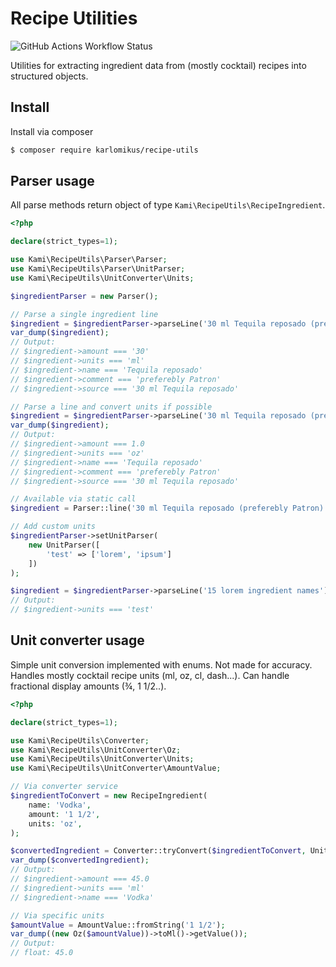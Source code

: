 # Recipe Utilities

![GitHub Actions Workflow Status](https://img.shields.io/github/actions/workflow/status/karlomikus/recipe-utils/code.yml)

Utilities for extracting ingredient data from (mostly cocktail) recipes into structured objects.

## Install

Install via composer

```bash
$ composer require karlomikus/recipe-utils
```

## Parser usage

All parse methods return object of type `Kami\RecipeUtils\RecipeIngredient`.

```php
<?php

declare(strict_types=1);

use Kami\RecipeUtils\Parser\Parser;
use Kami\RecipeUtils\Parser\UnitParser;
use Kami\RecipeUtils\UnitConverter\Units;

$ingredientParser = new Parser();

// Parse a single ingredient line
$ingredient = $ingredientParser->parseLine('30 ml Tequila reposado (preferebly Patron)');
var_dump($ingredient);
// Output:
// $ingredient->amount === '30'
// $ingredient->units === 'ml'
// $ingredient->name === 'Tequila reposado'
// $ingredient->comment === 'preferebly Patron'
// $ingredient->source === '30 ml Tequila reposado'

// Parse a line and convert units if possible
$ingredient = $ingredientParser->parseLine('30 ml Tequila reposado (preferebly Patron)', Units::Oz);
var_dump($ingredient);
// Output:
// $ingredient->amount === 1.0
// $ingredient->units === 'oz'
// $ingredient->name === 'Tequila reposado'
// $ingredient->comment === 'preferebly Patron'
// $ingredient->source === '30 ml Tequila reposado'

// Available via static call
$ingredient = Parser::line('30 ml Tequila reposado (preferebly Patron)');

// Add custom units
$ingredientParser->setUnitParser(
    new UnitParser([
        'test' => ['lorem', 'ipsum']
    ])
);

$ingredient = $ingredientParser->parseLine('15 lorem ingredient names');
// Output:
// $ingredient->units === 'test'
```

## Unit converter usage

Simple unit conversion implemented with enums. Not made for accuracy. Handles mostly cocktail recipe units (ml, oz, cl, dash...). Can handle fractional display amounts (¾, 1 1/2..).

```php
<?php

declare(strict_types=1);

use Kami\RecipeUtils\Converter;
use Kami\RecipeUtils\UnitConverter\Oz;
use Kami\RecipeUtils\UnitConverter\Units;
use Kami\RecipeUtils\UnitConverter\AmountValue;

// Via converter service
$ingredientToConvert = new RecipeIngredient(
    name: 'Vodka',
    amount: '1 1/2',
    units: 'oz',
);

$convertedIngredient = Converter::tryConvert($ingredientToConvert, Units::Ml);
var_dump($convertedIngredient);
// Output:
// $ingredient->amount === 45.0
// $ingredient->units === 'ml'
// $ingredient->name === 'Vodka'

// Via specific units
$amountValue = AmountValue::fromString('1 1/2');
var_dump((new Oz($amountValue))->toMl()->getValue());
// Output:
// float: 45.0
```
